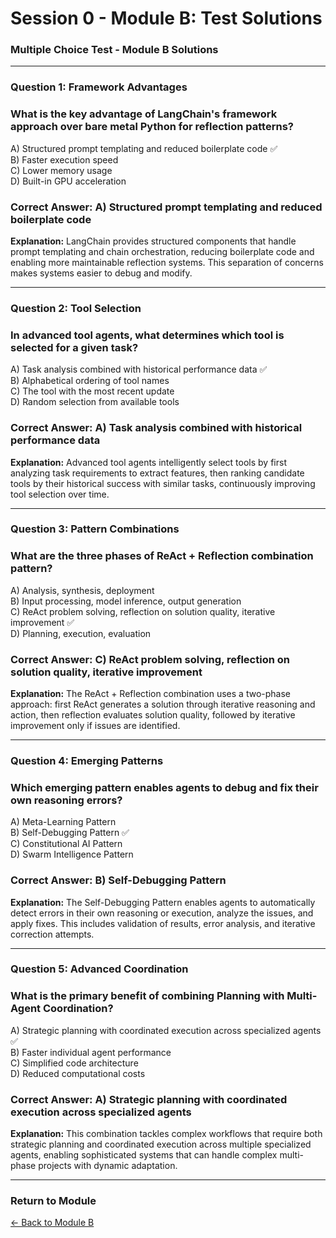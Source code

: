 # Session 0 - Module B: Test Solutions

### Multiple Choice Test - Module B Solutions

---

### Question 1: Framework Advantages

### What is the key advantage of LangChain's framework approach over bare metal Python for reflection patterns?
A) Structured prompt templating and reduced boilerplate code ✅  
B) Faster execution speed  
C) Lower memory usage  
D) Built-in GPU acceleration  
### Correct Answer: A) Structured prompt templating and reduced boilerplate code

**Explanation:** LangChain provides structured components that handle prompt templating and chain orchestration, reducing boilerplate code and enabling more maintainable reflection systems. This separation of concerns makes systems easier to debug and modify.

---

### Question 2: Tool Selection

### In advanced tool agents, what determines which tool is selected for a given task?
A) Task analysis combined with historical performance data ✅  
B) Alphabetical ordering of tool names  
C) The tool with the most recent update  
D) Random selection from available tools  
### Correct Answer: A) Task analysis combined with historical performance data

**Explanation:** Advanced tool agents intelligently select tools by first analyzing task requirements to extract features, then ranking candidate tools by their historical success with similar tasks, continuously improving tool selection over time.

---

### Question 3: Pattern Combinations

### What are the three phases of ReAct + Reflection combination pattern?
A) Analysis, synthesis, deployment  
B) Input processing, model inference, output generation  
C) ReAct problem solving, reflection on solution quality, iterative improvement ✅  
D) Planning, execution, evaluation  
### Correct Answer: C) ReAct problem solving, reflection on solution quality, iterative improvement

**Explanation:** The ReAct + Reflection combination uses a two-phase approach: first ReAct generates a solution through iterative reasoning and action, then reflection evaluates solution quality, followed by iterative improvement only if issues are identified.

---

### Question 4: Emerging Patterns

### Which emerging pattern enables agents to debug and fix their own reasoning errors?
A) Meta-Learning Pattern  
B) Self-Debugging Pattern ✅  
C) Constitutional AI Pattern  
D) Swarm Intelligence Pattern  
### Correct Answer: B) Self-Debugging Pattern

**Explanation:** The Self-Debugging Pattern enables agents to automatically detect errors in their own reasoning or execution, analyze the issues, and apply fixes. This includes validation of results, error analysis, and iterative correction attempts.

---

### Question 5: Advanced Coordination

### What is the primary benefit of combining Planning with Multi-Agent Coordination?
A) Strategic planning with coordinated execution across specialized agents ✅  
B) Faster individual agent performance  
C) Simplified code architecture  
D) Reduced computational costs  
### Correct Answer: A) Strategic planning with coordinated execution across specialized agents

**Explanation:** This combination tackles complex workflows that require both strategic planning and coordinated execution across multiple specialized agents, enabling sophisticated systems that can handle complex multi-phase projects with dynamic adaptation.

---

### Return to Module
[← Back to Module B](Session0_ModuleB_Advanced_Pattern_Theory.md)